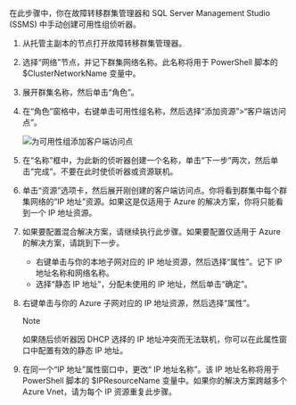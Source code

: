 在此步骤中，你在故障转移群集管理器和 SQL Server Management Studio (SSMS) 中手动创建可用性组侦听器。

1. 从托管主副本的节点打开故障转移群集管理器。

1. 选择“网络”节点，并记下群集网络名称。此名称将用于 PowerShell 脚本的 $ClusterNetworkName 变量中。

1. 展开群集名称，然后单击“角色”。

1. 在“角色”窗格中，右键单击可用性组名称，然后选择“添加资源”>“客户端访问点”。

    ![为可用性组添加客户端访问点](./media/virtual-machines-sql-server-configure-alwayson-availability-group-listener/IC678769.gif)

1. 在“名称”框中，为此新的侦听器创建一个名称，单击“下一步”两次，然后单击“完成”。不要在此时使侦听器或资源联机。

1. 单击“资源”选项卡，然后展开刚创建的客户端访问点。你将看到群集中每个群集网络的“IP 地址”资源。如果这是仅适用于 Azure 的解决方案，你将只能看到一个 IP 地址资源。

1. 如果要配置混合解决方案，请继续执行此步骤。如果要配置仅适用于 Azure 的解决方案，请跳到下一步。
     - 右键单击与你的本地子网对应的 IP 地址资源，然后选择“属性”。记下 IP 地址名称和网络名称。
     - 选择“静态 IP 地址”，分配未使用的 IP 地址，然后单击“确定”。

1. 右键单击与你的 Azure 子网对应的 IP 地址资源，然后选择“属性”。
    >[!NOTE]
    >如果随后侦听器因 DHCP 选择的 IP 地址冲突而无法联机，你可以在此属性窗口中配置有效的静态 IP 地址。

1. 在同一个“IP 地址”属性窗口中，更改“ IP 地址名称”。该 IP 地址名称将用于 PowerShell 脚本的 $IPResourceName 变量中。如果你的解决方案跨越多个 Azure Vnet，请为每个 IP 资源重复此步骤。

<!---HONumber=70-->